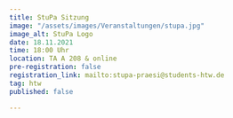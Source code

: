 ```yaml
---
title: StuPa Sitzung
image: "/assets/images/Veranstaltungen/stupa.jpg"
image_alt: StuPa Logo
date: 18.11.2021
time: 18:00 Uhr
location: TA A 208 & online
pre-registration: false
registration_link: mailto:stupa-praesi@students-htw.de
tag: htw
published: false

---
```

